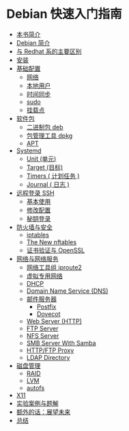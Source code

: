 # Debian 快速入门指南

* [本书简介](README.md)
* [Debian 简介](intro.md)
* [与 Redhat 系的主要区别](diff-with-redhat.md)
* [安装](install.md)
* [基础配置](config.md)
  * [网络](ch5/network.md)
  * [本地用户](ch5/user.md)
  * [时间同步](ch5/ntp.md)
  * [sudo](ch5/sudo.md)
  * [挂载点](ch5/mount.md)
* [软件包](package.md)
  * [二进制包 deb](ch6/deb.md)
  * [包管理工具 dpkg](ch6/dpkg.md)
  * [APT](ch6/apt.md)
* [Systemd](systemd.md)
  * [Unit (单元) ](ch7/unit.md)
  * [Target (目标) ](ch7/target.md)
  * [Timers ( 计划任务 )](ch7/timers.md)
  * [Journal ( 日志 )](ch7/journal.md)
* [远程登录 SSH]()
  * [基本使用]()
  * [修改配置]()
  * [秘钥登录]()
* [防火墙与安全]()
  * [iptables]()
  * [The New nftables]()
  * [证书验证与 OpenSSL]()
* [网络与网络服务]()
  * [网络工具组 iproute2](ch10/iproute2.md)
  * [虚拟专用网络]()
  * [DHCP]()
  * [Domain Name Service (DNS)]()
  * [邮件服务器]()
    * [Postfix]()
    * [Dovecot]()
  * [Web Server (HTTP)]()
  * [FTP Server]()
  * [NFS Server]()
  * [SMB Server With Samba]()
  * [HTTP/FTP Proxy]()
  * [LDAP Directory]()
* [磁盘管理]()
  * [RAID]()
  * [LVM]()
  * [autofs]()
* [X11]()
* [实验案例与题解]()
* [额外的话：展望未来]()
* [总结]()


